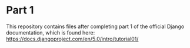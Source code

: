 # Part 1
This repository contains files after completing part 1 of the official Django documentation, which is found here: <br> https://docs.djangoproject.com/en/5.0/intro/tutorial01/
